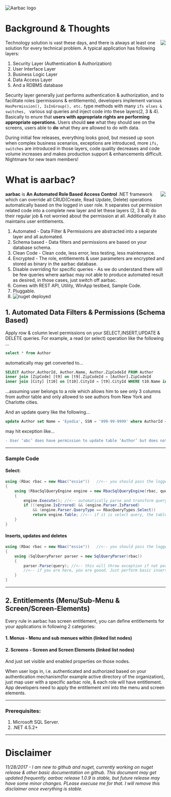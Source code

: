 ![Aarbac logo](https://raw.githubusercontent.com/eyedia/aarbac/master/Eyedia.Aarbac.Framework/Graphics/aarbac.gif)

# Background & Thoughts

<img align="right" src="https://raw.githubusercontent.com/eyedia/aarbac/master/Eyedia.Aarbac.Framework/Graphics/without_aarbac_x.png">
Technology solution is vast these days, and there is always at least one solution for every technical problem. A typical application has following layers:

1. Security Layer (Authentication & Authorization)
2. User Interface Layer
3. Business Logic Layer
4. Data Access Layer
5. And a RDBMS database

Security layer generally just performs authentication & authorization, and to facilitate roles (permissions & entitlements), developers implement various ```HasPermission(), IsInGroup(), etc.``` type methods with many ```ifs elses & switches, ``` various sql queries and inject code into these layers(2, 3 & 4). Basically to enure that **users with appropriate rights are performing appropriate operations.** Users should **see** what they should see on the screens, users able to **do** what they are allowed to do with data.

During initial few releases, everything looks good, but messed up soon when complex business scenarios, exceptions are introduced, more ```ifs, switches``` are introduced in those layers, code quality decreases and code volume increases and makes production support & enhancements difficult. Nightmare for new team members!

# What is aarbac?
<img align="right" src="https://raw.githubusercontent.com/eyedia/aarbac/master/Eyedia.Aarbac.Framework/Graphics/with_aarbac_x.png">

**aarbac** is **An Automated Role Based Access Control** .NET framework which can override all CRUD(Create, Read Update, Delete) operations automatically based on the logged in user role. It separates out permission related code into a complete new layer and let these layers (2, 3 & 4) do their regular job & not worried about the permission at all.  Additionally it also maintains user entitlements.
1. Automated - Data Filter & Permissions are abstracted into a separate layer and all automated.
2. Schema based - Data filters and permissions are based on your database schema.
3. Clean Code - Clean code, less error, less testing, less maintenance. 
4. Encrypted - The role, entitlements & user parameters are encrypted and stored as binary in the aarbac database.
5. Disable overriding for specific queries - As we do understand there will be few queries where aarbac may not able to produce automated result as desired, in those cases, just switch off aarbac. 
6. Comes with REST API, Utility, WinApp testbed, Sample Code.
7. Pluggable.
8. ![nuget](https://www.nuget.org/packages/aarbac.NET/) deployed</li>  

## 1. Automated Data Filters & Permissions (Schema Based)
Apply row & column level permissions on your SELECT,INSERT,UPDATE & DELETE queries. For example, a read (or select) operation like the following …

```sql
select * from Author
```
automatically may get converted to...

```sql
SELECT Author.AuthorId, Author.Name, Author.ZipCodeId FROM Author 
inner join [ZipCode] [t9] on [t9].ZipCodeId = [Author].ZipCodeId 
inner join [City] [t10] on [t10].CityId = [t9].CityId WHERE t10.Name in ('New York','Charlotte')
```

...assuming user belongs to a role which allows him to see only 3 columns from author table and only allowed to see authors from New York and Charlotte cities.

And an update query like the following...

```sql
update Author set Name = 'Eyedia', SSN = '999-99-9999' where AuthorId = 9999
```
may hit exception like...

```diff
- User ‘abc’ does have permission to update table ‘Author’ but does not have permission to update column ‘SSN’
```
---
### Sample Code
#### Select:
```cs
using (Rbac rbac = new Rbac("essie"))   //<-- you should pass the logged in user name from the context
{
    using (RbacSqlQueryEngine engine = new RbacSqlQueryEngine(rbac, query))
    {
        engine.Execute(); //<-- automatically parse and transform query based on role
        if ((!engine.IsErrored) && (engine.Parser.IsParsed) 
            && (engine.Parser.QueryType == RbacQueryTypes.Select))
            return engine.Table; //<-- if it is select query, the table will be loaded
    }
}
```
#### Inserts, updates and deletes
```cs
using (Rbac rbac = new Rbac("essie"))   //<-- you should pass the logged in user name from the context
{
    using (SqlQueryParser parser = new SqlQueryParser(rbac))
    {
        parser.Parse(query); //<-- this will throw exception if not permitted                   
        //<-- if you are here, you are goood. Just perform basic insert/update/delete
    }
}
```
---
## 2. Entitlements (Menu/Sub-Menu & Screen/Screen-Elements)
Every rule in aarbac has screen entitlement, you can define entitlements for your applications in following 2 categories:
#### 1. Menus - Menu and sub menues within (linked list nodes)
#### 2. Screens - Screen and Screen Elements (linked list nodes)

And just set visible and enabled properties on those nodes.

When user logs in, i.e. authenticated and authorized based on your authentication mechanism(for example active directory of the organization), just map user with a specific aarbac role, & each role will have entitlement. App developers need to apply the entitlement xml into the menu and screen elements.

---
### Prerequisites:
1. Microsoft SQL Server.
2. .NET 4.5.2+
---
# Disclaimer
*11/28/2017 - I am new to github and nuget, currently working on nuget release & other basic documentation on github. This document may get updated frequently. aarbac release 1.0.9 is stable, but future release may have some minor changes. PLease execuse me for that. I will remove this disclaimer once everything is stable.*
